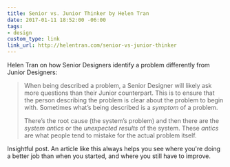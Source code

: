 ```yaml
---
title: Senior vs. Junior Thinker by Helen Tran
date: 2017-01-11 18:52:00 -06:00
tags:
- design
custom_type: link
link_url: http://helentran.com/senior-vs-junior-thinker
---
```


Helen Tran on how Senior Designers identify a problem differently from Junior Designers:

> When being described a problem, a Senior Designer will likely ask more questions than their Junior counterpart. This is to ensure that the person describing the problem is clear about the problem to begin with. Sometimes what’s being described is a *symptom* of a problem.
>
> There’s the root cause (the system’s problem) and then there are the *system antics* or the *unexpected results* of the system. These *antics* are what people tend to mistake for the actual problem itself.

Insightful post. An article like this always helps you see where you're doing a better job than when you started, and where you still have to improve.
